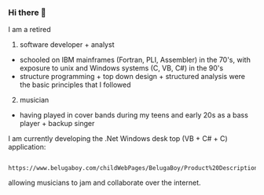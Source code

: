 ### Hi there 👋

I am a retired

1) software developer + analyst
  * schooled on IBM mainframes (Fortran, PLI, Assembler) in the 70's, with 
    exposure to unix and Windows systems (C, VB, C#) in the 90's
  * structure programming + top down design + structured analysis were the basic principles
    that I followed 
2) musician 
  * having played in cover bands during my teens and early 20s as a bass player + backup singer

I am currently developing the .Net Windows desk top (VB + C# + C) application: 

     https://www.belugaboy.com/childWebPages/BelugaBoy/Product%20Descriptions/Product%20Descriptions.html
 
 allowing musicians to jam and collaborate over the internet.

<!--
**JimBayne/JimBayne** is a ✨ _special_ ✨ repository because its `README.md` (this file) appears on your GitHub profile.

Here are some ideas to get you started:

- 🔭 I’m currently working on ...
- 🌱 I’m currently learning ...
- 👯 I’m looking to collaborate on ...
- 🤔 I’m looking for help with ...
- 💬 Ask me about ...
- 📫 How to reach me: ...
- 😄 Pronouns: ...
- ⚡ Fun fact: ...
-->
